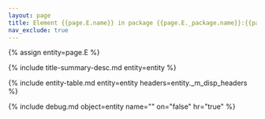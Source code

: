 ```yaml
---
layout: page
title: Element {{page.E.name}} in package {{page.E._package.name}}:{{page.E._model.name}}:{{page.E._model._ms.name}}
nav_exclude: true
---
```

{% assign entity=page.E %}

{% include title-summary-desc.md entity=entity %}

{% include entity-table.md entity=entity headers=entity._m_disp_headers %}

{% include debug.md object=entity name="" on="false" hr="true" %}
